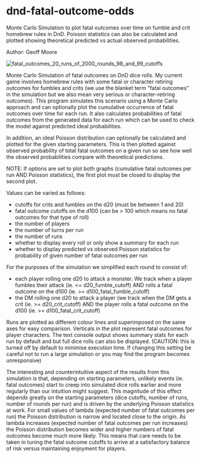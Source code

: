 # dnd-fatal-outcome-odds

Monte Carlo Simulation to plot fatal outcomes over time on fumble and crit
homebrew rules in DnD. Poisson statistics can also be calculated and plotted
showing theoretical predicted vs actual observed probabilities.

Author: Geoff Moore

![fatal_outcomes_20_runs_of_2000_rounds_98_and_99_cutoffs](https://user-images.githubusercontent.com/37242207/37359464-8eca82c4-26e5-11e8-9c91-e2bfe7be33bb.png)

Monte Carlo Simulation of fatal outcomes on DnD dice rolls. My current game
involves homebrew rules with some fatal or character retiring outcomes
for fumbles and crits (we use the blanket term "fatal outcomes" in the simulation
but we also mean very serious or character-retiring outcomes). This program
simulates this scenario using a Monte Carlo approach and can optionally plot the
cumulative occurrence of fatal outcomes over time for each run. It also calculates
probabilities of fatal outcomes from the generated data for each run which can be
used to check the model against predicted ideal probabilities.

In addition, an ideal Poisson distribution can optionally be calculated and plotted
for the given starting parameters. This is then plotted against observed probability
of total fatal outcomes on a given run so see how well the observed probabilities
compare with theoretical predictions.

NOTE: If options are set to plot both graphs (cumulative fatal outcomes per run AND
Poisson statistics), the first plot must be closed to display the second plot.


Values can be varied as follows:
- cutoffs for crits and fumbles on the d20 (must be between 1 and 20)
- fatal outcome cutoffs on the d100 (can be > 100 which means no fatal
    outcomes for that type of roll)
- the number of players
- the number of turns per run
- the number of runs
- whether to display every roll or only show a summary for each run
- whether to display predicted vs observed Poisson statistics for probability of given number of fatal outcomes per run

For the purposes of the simulation we simplified each round to
consist of:
- each player rolling one d20 to attack a monster. We
  track when a player fumbles their attack (ie. <= d20_fumble_cutoff)
  AND rolls a fatal outcome on the d100 (ie. >= d100_fatal_fumble_cutoff)
- the DM rolling one d20 to attack a player (we track when the DM gets a
  crit (ie. >= d20_crit_cutoff) AND the player rolls a fatal
  outcome on the d100 (ie. >= d100_fatal_crit_cutoff)

Runs are plotted as different colour lines and superimposed on the same
axes for easy comparison. Verticals in the plot represent fatal outcomes
for player characters. The text console output shows summary stats for each run
by default and but full dice rolls can also be displayed. (CAUTION: this is
turned off by default to minimise execution time. If changing this setting
be careful not to run a large simulation or you may find the program
becomes unresponsive)

The interesting and counterintuitive aspect of the results from this simulation
is that, depending on starting parameters, unlikely events (ie. fatal outcomes) start
to creep into simulated dice rolls earlier and more regularly than our intuition might
suggest. This magnitude of this effect depends greatly on the starting parameters
(dice cutoffs, number of runs, number of rounds per run) and is driven by the underlying Poisson
statistics at work. For small values of lambda (expected number of fatal outcomes per
run) the Poisson distribution is narrow and located close to the origin. As lambda
increases (expected number of fatal outcomes per run increases) the Poisson distribution
becomes wider and higher numbers of fatal outcomes become much more likely. This means
that care needs to be taken in tuning the fatal outcome cutoffs to arrive at a satisfactory
balance of risk versus maintaining enjoyment for players.
